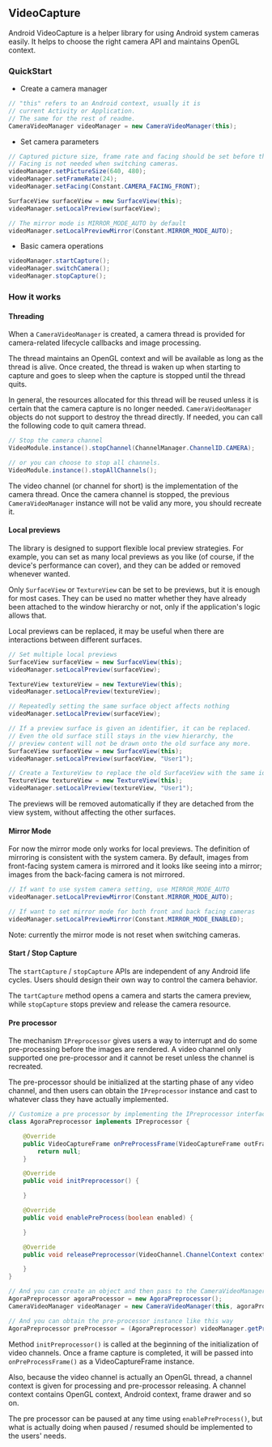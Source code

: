 ## VideoCapture

Android VideoCapture is a helper library for using Android system cameras easily. It helps to choose the right camera API and maintains OpenGL context.

### QuickStart

* Create a camera manager
```java
// "this" refers to an Android context, usually it is
// current Activity or Application.
// The same for the rest of readme.
CameraVideoManager videoManager = new CameraVideoManager(this);
```

* Set camera parameters
```java
// Captured picture size, frame rate and facing should be set before the capture started.
// Facing is not needed when switching cameras.
videoManager.setPictureSize(640, 480);
videoManager.setFrameRate(24);
videoManager.setFacing(Constant.CAMERA_FACING_FRONT);

SurfaceView surfaceView = new SurfaceView(this);
videoManager.setLocalPreview(surfaceView);

// The mirror mode is MIRROR_MODE_AUTO by default
videoManager.setLocalPreviewMirror(Constant.MIRROR_MODE_AUTO);
```
* Basic camera operations
```java
videoManager.startCapture();
videoManager.switchCamera();
videoManager.stopCapture();
```

### How it works

#### Threading

When a `CameraVideoManager` is created, a camera thread is provided for camera-related lifecycle callbacks and image processing.

The thread maintains an OpenGL context and will be available as long as the thread is alive. Once created, the thread is waken up when starting to capture and goes to sleep when the capture is stopped until the thread quits.

In general, the resources allocated for this thread will be reused unless it is certain that the camera capture is no longer needed. `CameraVideoManager` objects do not support to destroy the thread directly. If needed, you can call the following code to quit camera thread.

```java
// Stop the camera channel
VideoModule.instance().stopChannel(ChannelManager.ChannelID.CAMERA);

// or you can choose to stop all channels.
VideoModule.instance().stopAllChannels();
```

The video channel (or channel for short) is the implementation of the camera thread. Once the camera channel is stopped, the previous `CameraVideoManager` instance will not be valid any more, you should recreate it.

#### Local previews

The library is designed to support flexible local preview strategies. For example, you can set as many local previews as you like (of course, if the device's performance can cover), and they can be added or removed whenever wanted.

Only `SurfaceView` or `TextureView` can be set to be previews, but it is enough for most cases. They can be used no matter whether they have already been attached to the window hierarchy or not, only if the application's logic allows that.

Local previews can be replaced, it may be useful when there are interactions between different surfaces.

```java
// Set multiple local previews
SurfaceView surfaceView = new SurfaceView(this);
videoManager.setLocalPreview(surfaceView);

TextureView textureView = new TextureView(this);
videoManager.setLocalPreview(textureView);

// Repeatedly setting the same surface object affects nothing
videoManager.setLocalPreview(surfaceView);
```

```java
// If a preview surface is given an identifier, it can be replaced.
// Even the old surface still stays in the view hierarchy, the 
// preview content will not be drawn onto the old surface any more. 
SurfaceView surfaceView = new SurfaceView(this);
videoManager.setLocalPreview(surfaceView, "User1");

// Create a TextureView to replace the old SurfaceView with the same identifier
TextureView textureView = new TextureView(this);
videoManager.setLocalPreview(textureView, "User1");
```

The previews will be removed automatically if they are detached from the view system, without affecting the other surfaces.

#### Mirror Mode

For now the mirror mode only works for local previews. The definition of mirroring is consistent with the system camera. By default, images from front-facing system camera is mirrored and it looks like seeing into a mirror; images from the back-facing camera is not mirrored.

```java
// If want to use system camera setting, use MIRROR_MODE_AUTO
videoManager.setLocalPreviewMirror(Constant.MIRROR_MODE_AUTO);

// If want to set mirror mode for both front and back facing cameras
videoManager.setLocalPreviewMirror(Constant.MIRROR_MODE_ENABLED);
```

Note: currently the mirror mode is not reset when switching cameras.

#### Start / Stop Capture

The `startCapture` / `stopCapture` APIs are independent of any Android life cycles. Users should design their own way to control the camera behavior.

The `tartCapture` method opens a camera and starts the camera preview, while `stopCapture` stops preview and release the camera resource.

#### Pre processor

The mechanism `IPreprocessor` gives users a way to interrupt and do some pre-processing before the images are rendered. A video channel only supported one pre-processor and it cannot be reset unless the channel is recreated.

The pre-processor should be initialized at the starting phase of any video channel, and then users can obtain the `IPreprocessor` instance and cast to whatever class they have actually implemented.

```java
// Customize a pre processor by implementing the IPreprocessor interface
class AgoraPreprocessor implements IPreprocessor {

    @Override
    public VideoCaptureFrame onPreProcessFrame(VideoCaptureFrame outFrame, VideoChannel.ChannelContext context) {
        return null;
    }

    @Override
    public void initPreprocessor() {

    }

    @Override
    public void enablePreProcess(boolean enabled) {

    }

    @Override
    public void releasePreprocessor(VideoChannel.ChannelContext context) {

    }
}

// And you can create an object and then pass to the CameraVideoManager constructor
AgoraPreprocessor agoraProcessor = new AgoraPreprocessor();
CameraVideoManager videoManager = new CameraVideoManager(this, agoraProcessor); 

// And you can obtain the pre-processor instance like this way
AgoraPreprocessor preProcessor = (AgoraPreprocessor) videoManager.getPreprocessor();
```

Method `initPreprocessor()` is called at the beginning of the initialization of video channels. Once a frame capture is completed, it will be passed into `onPreProcessFrame()` as a VideoCaptureFrame instance.

Also, because the video channel is actually an OpenGL thread, a channel context is given for processing and pre-processor releasing. A channel context contains OpenGL context, Android context, frame drawer and so on.

The pre processor can be paused at any time using `enablePreProcess()`, but what is actually doing when paused / resumed should be implemented to the users' needs.